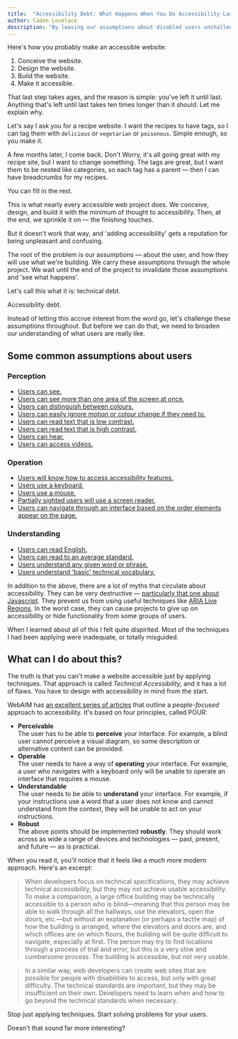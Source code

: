 ```yaml
---
title:  "Accessibility Debt: What Happens When You Do Accessibility Last"
author: Caden Lovelace
description: "By leaving our assumptions about disabled users unchallenged until the end of a project, we don't only do a bad job, we also create technical debt."
---
```


Here's how you probably make an accessible website:

1. Conceive the website.
2. Design the website.
3. Build the website.
4. Make it accessible.

That last step takes ages, and the reason is simple: you've left it until last. Anything that's left until last takes ten times longer than it should. Let me explain why.

Let's say I ask you for a recipe website. I want the recipes to have tags, so I can tag them with `delicious` or `vegetarian` or `poisonous`. Simple enough, so you make it.

A few months later, I come back. Don't Worry, it's all going great with my recipe site, but I want to change something. The tags are great, but I want them to be nested like categories, so each tag has a parent — then I can have breadcrumbs for my recipes.

You can fill in the rest.

This is what nearly every accessible web project does. We conceive, design, and build it with the minimum of thought to accessibility. Then, at the end, we sprinkle it on — the finishing touches.

But it doesn't work that way, and 'adding accessibility' gets a reputation for being unpleasant and confusing.

The root of the problem is our assumptions — about the user, and how they will use what we're building. We carry these assumptions through the whole project. We wait until the end of the project to invalidate those assumptions and 'see what happens'.

Let's call this what it is: technical debt.

Accessibility debt.

Instead of letting this accrue interest from the word go, let's challenge these assumptions throughout. But before we can do that, we need to broaden our understanding of what users are really like.

## Some common assumptions about users

### Perception

* <a href="http://webaim.org/articles/visual/" target="_blank">Users can see.</a>
* <a href="https://www.youtube.com/watch?v=4ZRVDgeMpXc" target="_blank">Users can see more than one area of the screen at once.</a>
* <a href="http://24ways.org/2012/colour-accessibility/" target="_blank">Users can distinguish between colours.</a>
* <a href="https://www.webaccessibility.com/best_practices.php?technology_platform_id=11" target="_blank">Users can easily ignore motion or colour change if they need to.</a>
* <a href="http://www.w3.org/WAI/EO/Drafts/eval/checks#contrast" target="_blank">Users can read text that is low contrast.</a>
* <a href="http://www.w3.org/WAI/EO/Drafts/eval/checks#contrast" target="_blank">Users can read text that is high contrast.</a>
* <a href="http://webaim.org/articles/auditory/" target="_blank">Users can hear.</a>
* <a href="https://www.youtube.com/watch?v=yx7hdQqf8lE&t=363" target="_blank">Users can access videos.</a>

### Operation

* <a href="http://webaim.org/projects/screenreadersurvey4/#landmarks" target="_blank">Users will know how to access accessibility features.</a>
* <a href="https://www.youtube.com/watch?v=kJKQmTumFP0" target="_blank">Users use a keyboard.</a>
* <a href="https://www.youtube.com/watch?v=rl3D8alghog" target="_blank">Users use a mouse.</a>
* <a href="http://joeclark.org/appearances/atmedia2005/atmedia-NOTES-2.html#li-75" target="_blank">Partially sighted users will use a screen reader.</a>
* <a href="http://www.w3.org/TR/WCAG20-TECHS/C27.html" target="_blank">Users can navigate through an interface based on the order elements appear on the page.</a>

### Understanding

* <a href="http://bbc.co.uk/news/uk-21259401" target="_blank">Users can read English.</a>
* <a href="http://www.literacytrust.org.uk/adult_literacy/illiterate_adults_in_england" target="_blank">Users can read to an average standard.</a>
* <a href="http://www.w3.org/TR/UNDERSTANDING-WCAG20/meaning-idioms.html" target="_blank">Users understand any given word or phrase.</a>
* <a href="https://www.youtube.com/watch?v=o4MwTvtyrUQ" target="_blank">Users understand 'basic' technical vocabulary.</a>

In addition to the above, there are a lot of myths that circulate about accessibility. They can be very destructive — <a href="http://webaim.org/projects/screenreadersurvey5/#javascript" target="_blank">particularly that one about Javascript</a>. They prevent us from using useful techniques like <a href="https://developer.mozilla.org/en-US/docs/Web/Accessibility/ARIA/ARIA_Live_Regions" target="_blank">ARIA Live Regions</a>. In the worst case, they can cause projects to give up on accessibility or hide functionality from some groups of users.

When I learned about all of this I felt quite dispirited. Most of the techniques I had been applying were inadequate, or totally misguided.

## What can I do about this?

The truth is that you can't make a website accessible just by applying techniques. That approach is called _Technical Accessibility,_ and it has a lot of flaws. You have to design with accessibility in mind from the start.

WebAIM has <a href="http://webaim.org/articles/pour/" target="_blank">an excellent series of articles</a> that outline a _people-focused_ approach to accessibility. It's based on four principles, called POUR:

* __Perceivable__  
  The user has to be able to __perceive__ your interface. For example, a blind user cannot perceive a visual diagram, so some description or alternative content can be provided.
* __Operable__  
  The user needs to have a way of __operating__ your interface. For example, a user who navigates with a keyboard only will be unable to operate an interface that requires a mouse.
* __Understandable__  
  The user needs to be able to __understand__ your interface. For example, if your instructions use a word that a user does not know and cannot understand from the context, they will be unable to act on your instructions.
* __Robust__  
  The above points should be implemented __robustly__. They should work across as wide a range of devices and technologies — past, present, and future — as is practical.

When you read it, you'll notice that it feels like a much more modern approach. Here's an excerpt:

> When developers focus on technical specifications, they may achieve technical accessibility, but they may not achieve usable accessibility. To make a comparison, a large office building may be technically accessible to a person who is blind—meaning that this person may be able to walk through all the hallways, use the elevators, open the doors, etc.—but without an explanation (or perhaps a tactile map) of how the building is arranged, where the elevators and doors are, and which offices are on which floors, the building will be quite difficult to navigate, especially at first. The person may try to find locations through a process of trial and error, but this is a very slow and cumbersome process. The building is accessible, but not very usable.

> In a similar way, web developers can create web sites that are possible for people with disabilities to access, but only with great difficulty. The technical standards are important, but they may be insufficient on their own. Developers need to learn when and how to go beyond the technical standards when necessary.

Stop just applying techniques. Start solving problems for your users.

Doesn't that sound far more interesting?
